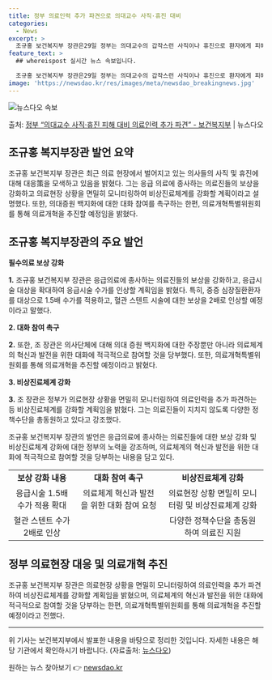 ```yaml
---
title: 정부 의료인력 추가 파견으로 의대교수 사직·휴진 대비
categories:
  - News
excerpt: >
  조규홍 보건복지부 장관은29일 정부는 의대교수의 갑작스런 사직이나 휴진으로 환자에게 피해가 발생하지 않도록 …
feature_text: >
  ## whereispost 실시간 뉴스 속보입니다.

  조규홍 보건복지부 장관은29일 정부는 의대교수의 갑작스런 사직이나 휴진으로 환자에게 피해가 발생하지 않도록 …
image: 'https://newsdao.kr/res/images/meta/newsdao_breakingnews.jpg'
---
```


![뉴스다오 속보](https://newsdao.kr/res/images/meta/newsdao_breakingnews.jpg)

<p>출처: <a href="https://newsdao.kr/3692" rel="dofollow">정부 “의대교수 사직·휴진 피해 대비 의료인력 추가 파견”   - 보건복지부</a> | 뉴스다오</p>

<h2 data-ke-size="size26">조규홍 복지부장관 발언 요약</h2>

<p data-ke-size="size16">조규홍 보건복지부 장관은 최근 의료 현장에서 벌어지고 있는 의사들의 사직 및 휴진에 대해 대응策을 모색하고 있음을 밝혔다. 그는 응급 의료에 종사하는 의료진들의 보상을 강화하고 의료현장 상황을 면밀히 모니터링하여 비상진료체계를 강화할 계획이라고 설명했다. 또한, 의대증원 백지화에 대한 대화 참여를 촉구하는 한편, 의료개혁특별위원회를 통해 의료개혁을 추진할 예정임을 밝혔다.</p>

<h2 data-ke-size="size26">조규홍 복지부장관의 주요 발언</h2>

<p data-ke-size="size16"><b>필수의료 보상 강화</b></p>
<p data-ke-size="size16"><b>1.</b> 조규홍 보건복지부 장관은 응급의료에 종사하는 의료진들의 보상을 강화하고, 응급시술 대상을 확대하여 응급시술 수가를 인상할 계획임을 밝혔다. 특히, 중증 심장질환환자를 대상으로 1.5배 수가를 적용하고, 혈관 스텐트 시술에 대한 보상을 2배로 인상할 예정이라고 말했다.</p>

<p data-ke-size="size16"><b>2. 대화 참여 촉구</b></p>
<p data-ke-size="size16"><b>2.</b> 또한, 조 장관은 의사단체에 대해 의대 증원 백지화에 대한 주장뿐만 아니라 의료체계의 혁신과 발전을 위한 대화에 적극적으로 참여할 것을 당부했다. 또한, 의료개혁특별위원회를 통해 의료개혁을 추진할 예정이라고 밝혔다.</p>

<p data-ke-size="size16"><b>3. 비상진료체계 강화</b></p>
<p data-ke-size="size16"><b>3.</b> 조 장관은 정부가 의료현장 상황을 면밀히 모니터링하여 의료인력을 추가 파견하는 등 비상진료체계를 강화할 계획임을 밝혔다. 그는 의료진들이 지치지 않도록 다양한 정책수단을 총동원하고 있다고 강조했다.</p>

<p data-ke-size="size16">조규홍 보건복지부 장관의 발언은 응급의료에 종사하는 의료진들에 대한 보상 강화 및 비상진료체계 강화에 대한 정부의 노력을 강조하며, 의료체계의 혁신과 발전을 위한 대화에 적극적으로 참여할 것을 당부하는 내용을 담고 있다.</p>

<table>
	<tr>
		<td style="text-align: center; height: 17px;"><b>보상 강화 내용</b></td>
		<td style="text-align: center; height: 17px;"><b>대화 참여 촉구</b></td>
		<td style="text-align: center; height: 17px;"><b>비상진료체계 강화</b></td>
	</tr>
	<tr>
		<td style="text-align: center; height: 17px;">응급시술 1.5배 수가 적용 확대</td>
		<td style="text-align: center; height: 17px;">의료체계 혁신과 발전을 위한 대화 참여 요청</td>
		<td style="text-align: center; height: 17px;">의료현장 상황 면밀히 모니터링 및 비상진료체계 강화</td>
	</tr>
	<tr>
		<td style="text-align: center; height: 17px;">혈관 스텐트 수가 2배로 인상</td>
		<td style="text-align: center; height: 17px;"></td>
		<td style="text-align: center; height: 17px;">다양한 정책수단을 총동원하여 의료진 지원</td>
	</tr>
</table>

<h2 data-ke-size="size26">정부 의료현장 대응 및 의료개혁 추진</h2>

<p data-ke-size="size16">조규홍 보건복지부 장관은 의료현장 상황을 면밀히 모니터링하여 의료인력을 추가 파견하여 비상진료체계를 강화할 계획임을 밝혔으며, 의료체계의 혁신과 발전을 위한 대화에 적극적으로 참여할 것을 당부하는 한편, 의료개혁특별위원회를 통해 의료개혁을 추진할 예정이라고 전했다.</p>

<hr>

<p data-ke-size="size16">위 기사는 보건복지부에서 발표한 내용을 바탕으로 정리한 것입니다. 자세한 내용은 해당 기관에서 확인하시기 바랍니다. (자료출처: <a href="https://newsdao.kr/3692">뉴스다오</a>)</p> 

원하는 뉴스 찾아보기 👉 <a href="https://newsdao.kr" rel="dofollow">newsdao.kr</a>


